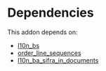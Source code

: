 # Dependencies

This addon depends on:

- [l10n_bs](../../odoo-bringout-l10n_bs)
- [order_line_sequences](../../odoo-bringout-cybrosys-order_line_sequences)
- [l10n_ba_sifra_in_documents](../../odoo-bringout-l10n_ba_sifra_in_documents)
